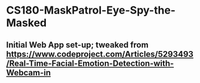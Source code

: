 # CS180-MaskPatrol-Eye-Spy-the-Masked
## Initial Web App set-up; tweaked from https://www.codeproject.com/Articles/5293493/Real-Time-Facial-Emotion-Detection-with-Webcam-in